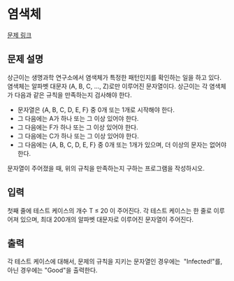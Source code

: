 # 염색체
[문제 링크](https://www.acmicpc.net/problem/9342)
## 문제 설명

<p>상근이는 생명과학 연구소에서 염색체가 특정한 패턴인지를 확인하는 일을 하고 있다. 염색체는 알파벳 대문자 (A, B, C, ..., Z)로만 이루어진 문자열이다. 상근이는 각 염색체가 다음과 같은 규칙을 만족하는지 검사해야 한다.</p>

<ul>
<li>문자열은 {A, B, C, D, E, F} 중 0개 또는 1개로 시작해야 한다.</li>
<li>그 다음에는 A가 하나 또는 그 이상 있어야 한다.</li>
<li>그 다음에는 F가 하나 또는 그 이상 있어야 한다.</li>
<li>그 다음에는 C가 하나 또는 그 이상 있어야 한다.</li>
<li>그 다음에는 {A, B, C, D, E, F} 중 0개 또는 1개가 있으며, 더 이상의 문자는 없어야 한다.</li>
</ul>

<p>문자열이 주어졌을 때, 위의 규칙을 만족하는지 구하는 프로그램을 작성하시오.</p>


## 입력

<p>첫째 줄에 테스트 케이스의 개수 T &le; 20 이 주어진다. 각 테스트 케이스는 한 줄로 이루어져 있으며, 최대 200개의 알파벳 대문자로 이루어진 문자열이 주어진다.</p>


## 출력
<p>각 테스트 케이스에 대해서, 문제의 규칙을 지키는 문자열인 경우에는 &nbsp;&quot;Infected!&quot;를, 아닌 경우에는 &quot;Good&quot;을 출력한다.</p>

